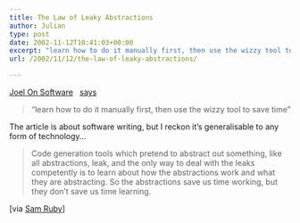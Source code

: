 ```yaml
---
title: The Law of Leaky Abstractions
author: Julian
type: post
date: 2002-11-12T10:41:03+00:00
excerpt: "learn how to do it manually first, then use the wizzy tool to save time"
url: /2002/11/12/the-law-of-leaky-abstractions/

---
```

[Joel On Software][1]&nbsp;&nbsp; [says][2]

> &#8220;learn how to do it manually first, then use the wizzy tool to save time&#8221;

The article is about software writing, but I reckon it&#8217;s generalisable to any form of technology&#8230;

> Code generation tools which pretend to abstract out something, like all abstractions, leak, and the only way to deal with the leaks competently is to learn about how the abstractions work and what they are abstracting. So the abstractions save us time working, but they don&#8217;t save us time learning. 

[via [Sam Ruby][3]]

 [1]: https://www.joelonsoftware.com/index.html
 [2]: https://www.joelonsoftware.com/articles/LeakyAbstractions.html
 [3]: https://www.intertwingly.net/blog/